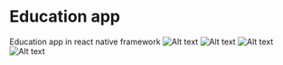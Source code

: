 # Education app
 Education app in react native framework
![Alt text](IMG-20231011-WA0004.jpg) ![Alt text](IMG-20231011-WA0003.jpg) ![Alt text](IMG-20231011-WA0001.jpg)  ![Alt text](IMG-20231011-WA0002.jpg)